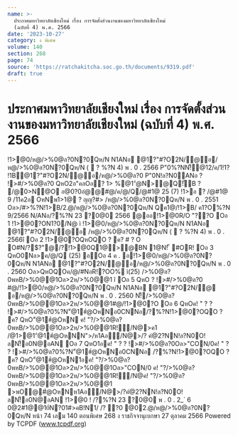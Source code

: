 ```yaml
---
name: >-
  ประกาศมหาวิทยาลัยเชียงใหม่ เรื่อง การจัดตั้งส่วนงานของมหาวิทยาลัยเชียงใหม่
  (ฉบับที่ 4) พ.ศ. 2566
date: '2023-10-27'
category: ง พิเศษ
volume: 140
section: 268
page: 74
source: 'https://ratchakitcha.soc.go.th/documents/9319.pdf'
draft: true
---
```


# ประกาศมหาวิทยาลัยเชียงใหม่ เรื่อง การจัดตั้งส่วนงานของมหาวิทยาลัยเชียงใหม่ (ฉบับที่ 4) พ.ศ. 2566

!1>@0/ห@/>%0@ล?0N?0Qห/N N1ANอ @1?"#?O2N/@อ/ห@/>%0@ล?0N?0Qห/N (  ? %?N 4) พ . 0 . 2566 P"0%?NN!็@12/ค/1!1? !1B@1?"#?O2N/@อ/ห@/>%0@ล?0 P"0N!ล?N0ANอ ? !>#/>%0@ล?0 QหO2อ"คลOอ? 1> %@1"ํ@N>@Q!ัB ? /@0>N@O อ@0?0อํ@@#@/ค/@/Q/@#1@ 25 (7) !1>อ ? /@#1@ 9 /11ค2อ OหNพ1>1@ ? ญญ?#> /ห@/>%0@ล?0N?0Qห/N พ . 0 . 2551 Oล>/#>%?N!1>B/2.@/ห@/>%0@ล?0N?0Qห/N Qค1@/!1>B/ ค1?O%?N 9/2566 N/ANอ/?%?N 23 ?0@0 2566 @ออ!1>@0R/O "??O Oอ 1 !1>@0?ON1?0/N@ ì !1>@0/ห@/>%0@ล?0N?0Qห/N N1ANอ @1?"#?O2N/@อ /ห@/>%0@ล?0N?0Qห/N (  ? %?N 4) พ . 0 . 2566î Oอ 2 !1>@0?OQหOQO ? ค? # ? O O#N/?$?"@/?!1>@0Q1@>@BN 1@N! ็ #OR! Oอ 3 QหO0Nล>ค/@/Q (25) อOอ 4 ค . อ!1>@0/ห@/>%0@ล?0N?0Qห/N N1ANอ @1?"#?O2N/@อ/ห@/>%0@ล?0N?0Qห/N พ . 0 . 2560 Oล>QหOQOค/@/#NอR!?OO% ì(25) />%0@ล?0พหB/>%0@@1Oล>2ห/>%0@@1 î Oอ 5 QหO ? !>#/>%0@ล?0 #@/!1>@0/ห@/>%0@ล?0N?0Qห/N N1ANอ @1?"#?O2N/@ อ/ห@/>%0@ล?0N?0Qห/N พ . 0 . 2560 N!็/>%0@ล?0พหB/>%0@@1Oล>2ห/>%0@@1#@/!1>@0?O Oอ 6 QหOค! " ? ? !>#/>%0@ล?0%?N"ํ@1#ํ@OหNอ0CNNอ/?%?N!1>@0?OQO ? ค? QหO"ํ@1#ํ@OหN ค! "?/>%0@ล?0พหB/>%0@@1Oล>2ห/>%0@@1R!/N@>ค1 /@1>@1"ํ@1#ํ@OหNN">/ห1Aอ/N@>/? คํ@2?NN!ล?N0O!ลN!็อ0N@อAN Oอ 7 QหO1อค! " ? ? !>#/>%0@ล?0Oล>"CON/0ค! " ? ? !>#/>%0@ล?0%?N"ํ@1#ํ@OหNอ0CNNอ /?%?N!1>@0?OQO ? ค? QหO"ํ@1#ํ@OหN1อค! "?/>%0@ล?0พหB/>%0@@1Oล>2ห/>%0@@1Oล>"CON/0 ค! "?/>%0@ล?0พหB/>%0@@1Oล>2ห/>%0@@1R!/N@ค! "?/>%0@ล?0พหB/>%0@@1Oล>2ห/>%0@@1 >พO@#ํ@OหNห1Aอ/N@>/?คํ@2?NN!ล?N0O!ลN!็อ0N@อAN !1>@0 ! /?%?N 23 ?0@0 พ . 0 . 2_` 6 0@2#1@@10์N?01#>คB!N1/ /? ?0 @02.@/ห@/>%0@ล?0N?0Qห/N หน้า 74 เลม 140 ตอนพิเศษ 268 ง ราชกิจจานุเบกษา 27 ตุลาคม 2566 Powered by TCPDF (www.tcpdf.org)
